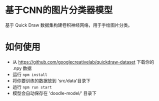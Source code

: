 # 基于CNN的图片分类器模型

基于 Quick Draw 数据集构建卷积神经网络，用于手绘图片分类。

# 如何使用
- 从 https://github.com/googlecreativelab/quickdraw-dataset 下载你的 .npy 数据
- 运行 `npm install`
- 将你要训练的数据放到 'src/data'目录下
- 运行 `npm run start`
- 模型会自动保存在 'doodle-model/' 目录下

